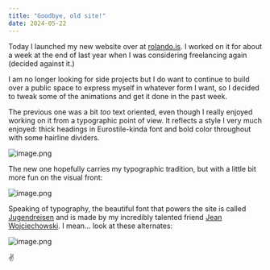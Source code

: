 ```yaml
---
title: "Goodbye, old site!"
date: 2024-05-22
---
```


Today I launched my new website over at [rolando.is](https://rolando.is). I worked on it for about a week at the end of last year when I was considering freelancing again (decided against it.)

I am no longer looking for side projects but I do want to continue to build over a public space to express myself in whatever form I want, so I decided to tweak some of the animations and get it done in the past week.

The previous one was a bit *too* text oriented, even though I really enjoyed working on it from a typographic point of view. It reflects a style I very much enjoyed: thick headings in Eurostile-kinda font and bold color throughout with some hairline dividers.

![image.png](/blog-images/37256-1.png)

The new one hopefully carries my typographic tradition, but with a little bit more fun on the visual front:

![image.png](/blog-images/37256-2.png)

Speaking of typography, the beautiful font that powers the site is called [Jugendreisen](https://prettyfacestypefaces.com/Jugendreisen) and is made by my incredibly talented friend [Jean Wojciechowski](https://www.jeanwoj.com). I mean… look at these alternates:

![image.png](/blog-images/37256-3.png)

✌️
